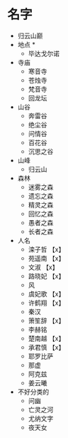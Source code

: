 # 名字

* 归云山巅
* 地点
    * 
    * 毕达戈尔诺
* 寺庙
    * 寒音寺
    * 苍烛寺
    * 梵音寺
    * 回龙坛
* 山谷
    * 奔雷谷
    * 绝尘谷
    * 问情谷
    * 百花谷
    * 沉思之谷
* 山峰
    * 归云山
* 森林
    * 迷雾之森
    * 遗忘之森
    * 精灵之森
    * 回忆之森
    * 愚者之森
    * 长者之森
* 人名
    * 滦子哲 【x】
    * 苑遥南 【x】
    * 文淑 【x】
    * 路晓妃 【x】
    * 风 
    * 虞妃歌 【x】
    * 许鹤翔 【x】
    * 秦汉 
    * 箫笙辞 【x】
    * 李赫铭 
    * 楚南越 【x】
    * 承君慎 【x】
    * 耶罗比萨 
    * 那虚 
    * 阿克兹 
    * 姜云曦
* 不好分类的
    * 问幽
    * 亡灵之河
    * 尤纳文字
    * 夜天女